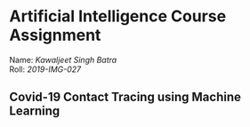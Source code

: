 # Artificial Intelligence Course Assignment

Name: _Kawaljeet Singh Batra_<br/>
Roll: _2019-IMG-027_
<br/>

## Covid-19 Contact Tracing using Machine Learning
